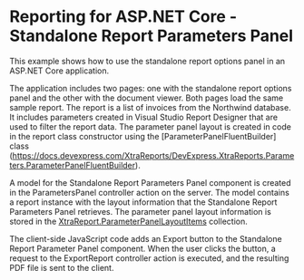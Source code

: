 # Reporting for ASP.NET Core - Standalone Report Parameters Panel

This example shows how to use the standalone report options panel in an ASP.NET Core application.

The application includes two pages: one with the standalone report options panel and the other with the document viewer. Both pages load the same sample report.
The report is a list of invoices from the Northwind database. It includes parameters created in Visual Studio Report Designer that are used to filter the report data.
The parameter panel layout is created in code in the report class constructor using the [ParameterPanelFluentBuilder] class (https://docs.devexpress.com/XtraReports/DevExpress.XtraReports.Parameters.ParameterPanelFluentBuilder). 

A model for the Standalone Report Parameters Panel component is created in the ParametersPanel controller action on the server. The model contains a report instance with the layout information that the Standalone Report Parameters Panel retrieves. The parameter panel layout information is stored  in the [XtraReport.ParameterPanelLayoutItems](https://docs.devexpress.com/XtraReports/DevExpress.XtraReports.UI.XtraReport.ParameterPanelLayoutItems) collection.

The client-side JavaScript code adds an Export button to the Standalone Report Parameter Panel component. When the user clicks the button, a request to the ExportReport controller action is executed, and the resulting PDF file is sent to the client.